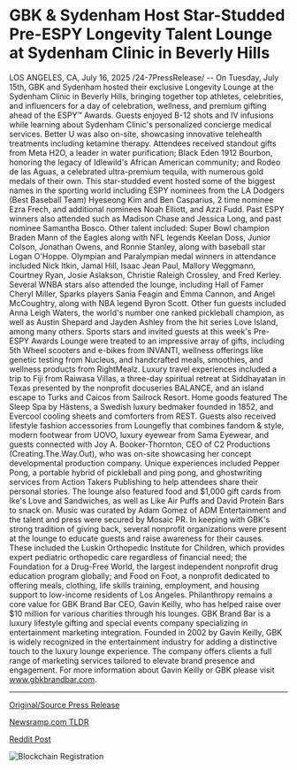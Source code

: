 # GBK &amp; Sydenham Host Star-Studded Pre-ESPY Longevity Talent Lounge at Sydenham Clinic in Beverly Hills

LOS ANGELES, CA, July 16, 2025 /24-7PressRelease/ -- On Tuesday, July 15th, GBK and Sydenham hosted their exclusive Longevity Lounge at the Sydenham Clinic in Beverly Hills, bringing together top athletes, celebrities, and influencers for a day of celebration, wellness, and premium gifting ahead of the ESPY™ Awards. Guests enjoyed B-12 shots and IV infusions while learning about Sydenham Clinic's personalized concierge medical services. Better U was also on-site, showcasing innovative telehealth treatments including ketamine therapy. Attendees received standout gifts from Meta H2O, a leader in water purification; Black Eden 1912 Bourbon, honoring the legacy of Idlewild's African American community; and Rodeo de las Aguas, a celebrated ultra-premium tequila, with numerous gold medals of their own.  This star-studded event hosted some of the biggest names in the sporting world including ESPY nominees from the LA Dodgers (Best Baseball Team) Hyeseong Kim and Ben Casparius, 2 time nominee Ezra Frech, and additional nominees Noah Elliott, and Azzi Fudd. Past ESPY winners also attended such as Madison Chase and Jessica Long, and past nominee Samantha Bosco. Other talent included: Super Bowl champion Braden Mann of the Eagles along with NFL legends Keelan Doss, Junior Colson, Jonathan Owens, and Ronnie Stanley, along with baseball star Logan O'Hoppe. Olympian and Paralympian medal winners in attendance included Nick Itkin, Jamal Hill, Isaac Jean Paul, Mallory Weggmann, Courtney Ryan, Josie Aslakson, Christie Raleigh Crossley, and Fred Kerley. Several WNBA stars also attended the lounge, including Hall of Famer Cheryl Miller, Sparks players Sania Feagin and Emma Cannon, and Angel McCoughtry, along with NBA legend Byron Scott. Other fun guests included Anna Leigh Waters, the world's number one ranked pickleball champion, as well as Austin Shepard and Jayden Ashley from the hit series Love Island, among many others.  Sports stars and invited guests at this week's Pre-ESPY Awards Lounge were treated to an impressive array of gifts, including 5th Wheel scooters and e-bikes from INVANTI, wellness offerings like genetic testing from Nucleus, and handcrafted meals, smoothies, and wellness products from RightMealz. Luxury travel experiences included a trip to Fiji from Raiwasa Villas, a three-day spiritual retreat at Siddhayatan in Texas presented by the nonprofit docuseries BALANCE, and an island escape to Turks and Caicos from Sailrock Resort. Home goods featured The Sleep Spa by Hästens, a Swedish luxury bedmaker founded in 1852, and Evercool cooling sheets and comforters from REST. Guests also received lifestyle fashion accessories from Loungefly that combines fandom & style, modern footwear from UOVO, luxury eyewear from Sama Eyewear, and guests connected with Joy A. Booker-Thornton, CEO of C2 Productions (Creating.The.Way.Out), who was on-site showcasing her concept developmental production company. Unique experiences included Pepper Pong, a portable hybrid of pickleball and ping pong, and ghostwriting services from Action Takers Publishing to help attendees share their personal stories.  The lounge also featured food and $1,000 gift cards from Ike's Love and Sandwiches, as well as Like Air Puffs and David Protein Bars to snack on. Music was curated by Adam Gomez of ADM Entertainment and the talent and press were secured by Mosaic PR.  In keeping with GBK's strong tradition of giving back, several nonprofit organizations were present at the lounge to educate guests and raise awareness for their causes. These included the Luskin Orthopedic Institute for Children, which provides expert pediatric orthopedic care regardless of financial need; the Foundation for a Drug-Free World, the largest independent nonprofit drug education program globally; and Food on Foot, a nonprofit dedicated to offering meals, clothing, life skills training, employment, and housing support to low-income residents of Los Angeles. Philanthropy remains a core value for GBK Brand Bar CEO, Gavin Keilly, who has helped raise over $10 million for various charities through his lounges.  GBK Brand Bar is a luxury lifestyle gifting and special events company specializing in entertainment marketing integration. Founded in 2002 by Gavin Keilly, GBK is widely recognized in the entertainment industry for adding a distinctive touch to the luxury lounge experience. The company offers clients a full range of marketing services tailored to elevate brand presence and engagement. For more information about Gavin Keilly or GBK please visit www.gbkbrandbar.com. 

---

[Original/Source Press Release](https://www.24-7pressrelease.com/press-release/524948/gbk-sydenham-host-star-studded-pre-espy-longevity-talent-lounge-at-sydenham-clinic-in-beverly-hills)
                    

[Newsramp.com TLDR](https://newsramp.com/curated-news/stars-shine-at-gbk-s-pre-espy-longevity-lounge-in-beverly-hills/5f248e7564f60b201436c2b4ff45d213) 

 



[Reddit Post](https://www.reddit.com/r/eventNews/comments/1m1l3up/stars_shine_at_gbks_preespy_longevity_lounge_in/) 



![Blockchain Registration](https://cdn.newsramp.app/24-7PressRelease/qrcode/257/16/lunaTaka.webp)